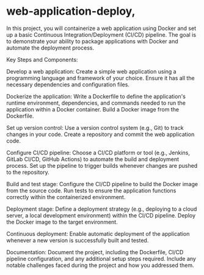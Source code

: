 # web-application-deploy,
In this project, you will containerize a web application using Docker and set up a basic Continuous Integration/Deployment (CI/CD) pipeline. The goal is to demonstrate your ability to package applications with Docker and automate the deployment process.

Key Steps and Components:

Develop a web application: Create a simple web application using a programming language and framework of your choice. Ensure it has all the necessary dependencies and configuration files.

Dockerize the application: Write a Dockerfile to define the application's runtime environment, dependencies, and commands needed to run the application within a Docker container. Build a Docker image from the Dockerfile.

Set up version control: Use a version control system (e.g., Git) to track changes in your code. Create a repository and commit the web application code.

Configure CI/CD pipeline: Choose a CI/CD platform or tool (e.g., Jenkins, GitLab CI/CD, GitHub Actions) to automate the build and deployment process. Set up the pipeline to trigger builds whenever changes are pushed to the repository.

Build and test stage: Configure the CI/CD pipeline to build the Docker image from the source code. Run tests to ensure the application functions correctly within the containerized environment.

Deployment stage: Define a deployment strategy (e.g., deploying to a cloud server, a local development environment) within the CI/CD pipeline. Deploy the Docker image to the target environment.

Continuous deployment: Enable automatic deployment of the application whenever a new version is successfully built and tested.

Documentation: Document the project, including the Dockerfile, CI/CD pipeline configuration, and any additional setup steps required. Include any notable challenges faced during the project and how you addressed them.
